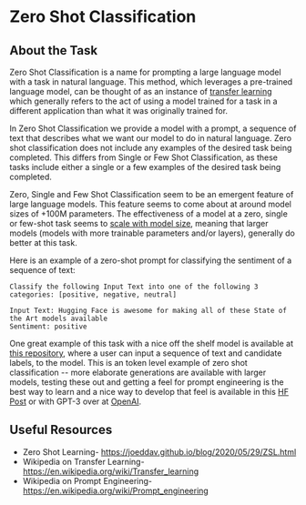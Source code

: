 # Zero Shot Classification

## About the Task

Zero Shot Classification is a name for prompting a large language model with a task in natural language.  This method, which leverages a pre-trained language model, can be thought of as an instance of [transfer learning](https://www.youtube.com/watch?v=BqqfQnyjmgg) which generally refers to the act of using a model trained for a task in a different application than what it was originally trained for. 

In Zero Shot Classification we provide a model with a prompt, a sequence of text that describes what we want our model to do in natural language. Zero shot classification does not include any examples of the desired task being completed. This differs from Single or Few Shot Classification, as these tasks include either a single or a few examples of the desired task being completed.

Zero, Single and Few Shot Classification seem to be an emergent feature of large language models. This feature seems to come about at around model sizes of +100M parameters. The effectiveness of a model at a zero, single or few-shot task seems to [scale with model size](), meaning that larger models (models with more trainable parameters and/or layers), generally do better at this task.


Here is an example of a zero-shot prompt for classifying the sentiment of a sequence of text:
```
Classify the following Input Text into one of the following 3 categories: [positive, negative, neutral]

Input Text: Hugging Face is awesome for making all of these State of the Art models available
Sentiment: positive

```

One great example of this task with a nice off the shelf model is available at [this repository](https://huggingface.co/facebook/bart-large-mnli), where a user can input a sequence of text and candidate labels, to the model. This is an token level example of zero shot classification -- more elaborate generations are available with larger models, testing these out and getting a feel for prompt engineering is the best way to learn and a nice way to develop that feel is available in this [HF Post](https://huggingface.co/tasks/text-generation) or with GPT-3 over at [OpenAI](https://beta.openai.com/playground).




## Useful Resources

- Zero Shot Learning- https://joeddav.github.io/blog/2020/05/29/ZSL.html
- Wikipedia on Transfer Learning- https://en.wikipedia.org/wiki/Transfer_learning
- Wikipedia on Prompt Engineering- https://en.wikipedia.org/wiki/Prompt_engineering
